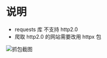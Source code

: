 # 说明

- requests 库 不支持 http2.0
- 爬取 http2.0 的网站需要改用 httpx 包

![抓包截图](F:\Python\BB-Crawler-2023\S044_YuanRenXue\17\Snipaste_2023-04-18_21-03-58.png)
